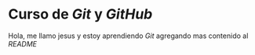 # Curso de _Git_ y _GitHub_

Hola, me llamo jesus y estoy aprendiendo _Git_
agregando mas contenido al _README_